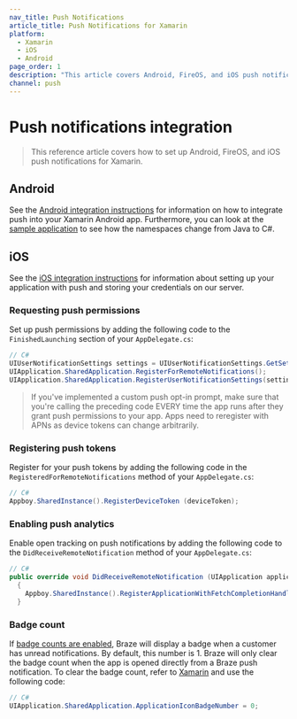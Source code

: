 ```yaml
---
nav_title: Push Notifications
article_title: Push Notifications for Xamarin
platform: 
  - Xamarin
  - iOS
  - Android
page_order: 1
description: "This article covers Android, FireOS, and iOS push notification integration for the Xamarin platform."
channel: push 
---
```


# Push notifications integration

> This reference article covers how to set up Android, FireOS, and iOS push notifications for Xamarin. 

## Android

See the [Android integration instructions][11] for information on how to integrate push into your Xamarin Android app. Furthermore, you can look at the [sample application][12] to see how the namespaces change from Java to C#.

## iOS

See the [iOS integration instructions][1] for information about setting up your application with push and storing your credentials on our server.

### Requesting push permissions

Set up push permissions by adding the following code to the ```FinishedLaunching``` section of your ```AppDelegate.cs```:

```csharp
// C#
UIUserNotificationSettings settings = UIUserNotificationSettings.GetSettingsForTypes(UIUserNotificationType.Badge | UIUserNotificationType.Alert | UIUserNotificationType.Sound, null);
UIApplication.SharedApplication.RegisterForRemoteNotifications();
UIApplication.SharedApplication.RegisterUserNotificationSettings(settings);
```

>  If you've implemented a custom push opt-in prompt, make sure that you're calling the preceding code EVERY time the app runs after they grant push permissions to your app. Apps need to reregister with APNs as device tokens can change arbitrarily.

### Registering push tokens

Register for your push tokens by adding the following code in the ```RegisteredForRemoteNotifications``` method of your ```AppDelegate.cs```:

```csharp
// C#
Appboy.SharedInstance().RegisterDeviceToken (deviceToken);
```

### Enabling push analytics

Enable open tracking on push notifications by adding the following code to the `DidReceiveRemoteNotification` method of your `AppDelegate.cs`:

```csharp
// C#
public override void DidReceiveRemoteNotification (UIApplication application, NSDictionary userInfo, Action<UIBackgroundFetchResult> completionHandler)
  {
    Appboy.SharedInstance().RegisterApplicationWithFetchCompletionHandler(application, userInfo, completionHandler);
  }
```

### Badge count

If [badge counts are enabled][2], Braze will display a badge when a customer has unread notifications. By default, this number is 1. Braze will only clear the badge count when the app is opened directly from a Braze push notification. To clear the badge count, refer to [Xamarin][3] and use the following code:

```csharp
// C#
UIApplication.SharedApplication.ApplicationIconBadgeNumber = 0;
```

[1]: {{site.baseurl}}/developer_guide/platform_integration_guides/ios/push_notifications/integration/
[2]: {{site.baseurl}}/help/best_practices/utilizing_badge_count/#badge-count-with-braze
[3]: https://developer.xamarin.com/guides/cross-platform/application_fundamentals/notifications/ios/local_notifications_in_ios/#Handling_Notifications
[11]: {{site.baseurl}}/developer_guide/platform_integration_guides/android/push_notifications/integration/standard_integration/
[12]: https://github.com/braze-inc/braze-xamarin-sdk

